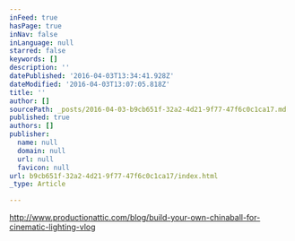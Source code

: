 ```yaml
---
inFeed: true
hasPage: true
inNav: false
inLanguage: null
starred: false
keywords: []
description: ''
datePublished: '2016-04-03T13:34:41.928Z'
dateModified: '2016-04-03T13:07:05.818Z'
title: ''
author: []
sourcePath: _posts/2016-04-03-b9cb651f-32a2-4d21-9f77-47f6c0c1ca17.md
published: true
authors: []
publisher:
  name: null
  domain: null
  url: null
  favicon: null
url: b9cb651f-32a2-4d21-9f77-47f6c0c1ca17/index.html
_type: Article

---
```

http://www.productionattic.com/blog/build-your-own-chinaball-for-cinematic-lighting-vlog